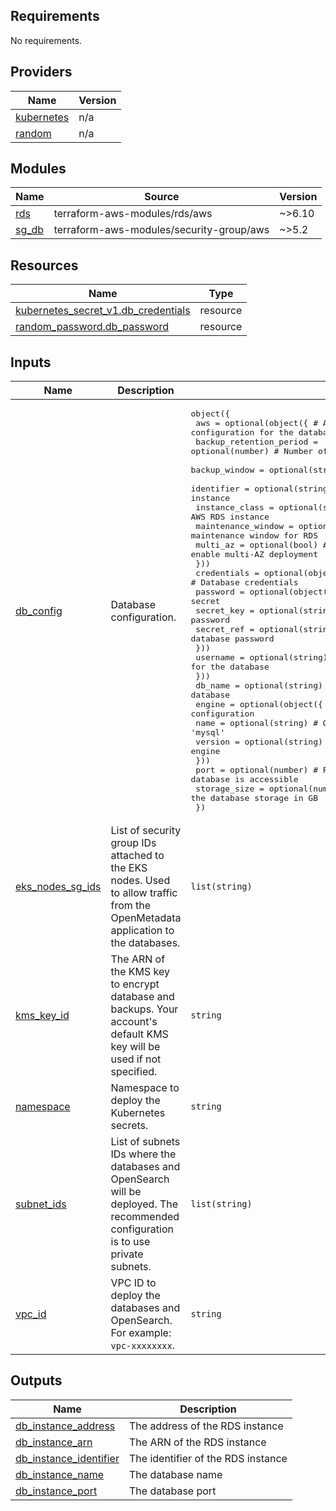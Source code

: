 ## Requirements

No requirements.

## Providers

| Name | Version |
|------|---------|
| <a name="provider_kubernetes"></a> [kubernetes](#provider\_kubernetes) | n/a |
| <a name="provider_random"></a> [random](#provider\_random) | n/a |

## Modules

| Name | Source | Version |
|------|--------|---------|
| <a name="module_rds"></a> [rds](#module\_rds) | terraform-aws-modules/rds/aws | ~>6.10 |
| <a name="module_sg_db"></a> [sg\_db](#module\_sg\_db) | terraform-aws-modules/security-group/aws | ~>5.2 |

## Resources

| Name | Type |
|------|------|
| [kubernetes_secret_v1.db_credentials](https://registry.terraform.io/providers/hashicorp/kubernetes/latest/docs/resources/secret_v1) | resource |
| [random_password.db_password](https://registry.terraform.io/providers/hashicorp/random/latest/docs/resources/password) | resource |

## Inputs

| Name | Description | Type | Default | Required |
|------|-------------|------|---------|:--------:|
| <a name="input_db_config"></a> [db\_config](#input\_db\_config) | Database configuration. | <pre>object({<br/>    aws = optional(object({                      # AWS specific configuration for the database<br/>      backup_retention_period = optional(number) # Number of days to retain database backups<br/>      backup_window           = optional(string) # Preferred backup window for RDS<br/>      identifier              = optional(string) # Unique identifier for the AWS RDS instance<br/>      instance_class          = optional(string) # Instance class of the AWS RDS instance<br/>      maintenance_window      = optional(string) # Preferred maintenance window for RDS<br/>      multi_az                = optional(bool)   # Whether to enable multi-AZ deployment<br/>    }))<br/>    credentials = optional(object({   # Database credentials<br/>      password = optional(object({    # Password secret<br/>        secret_key = optional(string) # Secret key for the database password<br/>        secret_ref = optional(string) # Secret reference for the database password<br/>      }))<br/>      username = optional(string) # Username for the database<br/>    }))<br/>    db_name = optional(string)   # Name of the database<br/>    engine = optional(object({   # Database engine configuration<br/>      name    = optional(string) # One of 'postgres' or 'mysql'<br/>      version = optional(string) # Version of the database engine<br/>    }))<br/>    port         = optional(number) # Port on which the database is accessible<br/>    storage_size = optional(number) # Size of the database storage in GB<br/>  })</pre> | n/a | yes |
| <a name="input_eks_nodes_sg_ids"></a> [eks\_nodes\_sg\_ids](#input\_eks\_nodes\_sg\_ids) | List of security group IDs attached to the EKS nodes. Used to allow traffic from the OpenMetadata application to the databases. | `list(string)` | n/a | yes |
| <a name="input_kms_key_id"></a> [kms\_key\_id](#input\_kms\_key\_id) | The ARN of the KMS key to encrypt database and backups. Your account's default KMS key will be used if not specified. | `string` | `null` | no |
| <a name="input_namespace"></a> [namespace](#input\_namespace) | Namespace to deploy the Kubernetes secrets. | `string` | n/a | yes |
| <a name="input_subnet_ids"></a> [subnet\_ids](#input\_subnet\_ids) | List of subnets IDs where the databases and OpenSearch will be deployed. The recommended configuration is to use private subnets. | `list(string)` | n/a | yes |
| <a name="input_vpc_id"></a> [vpc\_id](#input\_vpc\_id) | VPC ID to deploy the databases and OpenSearch. For example: `vpc-xxxxxxxx`. | `string` | n/a | yes |

## Outputs

| Name | Description |
|------|-------------|
| <a name="output_db_instance_address"></a> [db\_instance\_address](#output\_db\_instance\_address) | The address of the RDS instance |
| <a name="output_db_instance_arn"></a> [db\_instance\_arn](#output\_db\_instance\_arn) | The ARN of the RDS instance |
| <a name="output_db_instance_identifier"></a> [db\_instance\_identifier](#output\_db\_instance\_identifier) | The identifier of the RDS instance |
| <a name="output_db_instance_name"></a> [db\_instance\_name](#output\_db\_instance\_name) | The database name |
| <a name="output_db_instance_port"></a> [db\_instance\_port](#output\_db\_instance\_port) | The database port |